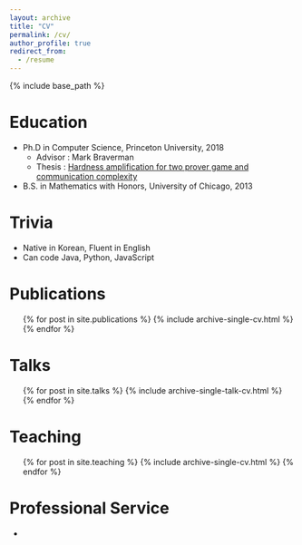 ```yaml
---
layout: archive
title: "CV"
permalink: /cv/
author_profile: true
redirect_from:
  - /resume
---
```


{% include base_path %}

Education
======
* Ph.D in Computer Science, Princeton University, 2018
    * Advisor : Mark Braverman
    * Thesis : [Hardness amplification for two prover game and communication complexity](https://dataspace.princeton.edu/jspui/handle/88435/dsp015138jh64d)
* B.S. in Mathematics with Honors, University of Chicago, 2013
  
Trivia
======
* Native in Korean, Fluent in English
* Can code Java, Python, JavaScript

Publications
======
  <ul>{% for post in site.publications %}
    {% include archive-single-cv.html %}
  {% endfor %}</ul>
  
Talks
======
  <ul>{% for post in site.talks %}
    {% include archive-single-talk-cv.html %}
  {% endfor %}</ul>
  
Teaching
======
  <ul>{% for post in site.teaching %}
    {% include archive-single-cv.html %}
  {% endfor %}</ul>
  
Professional Service
======
* 
